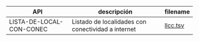 | API | descripción | filename |
| --- | ----------- | ------- |
| LISTA-DE-LOCAL-CON-CONEC | Listado de localidades con conectividad a internet | [llcc.tsv](llcc.tsv) |
